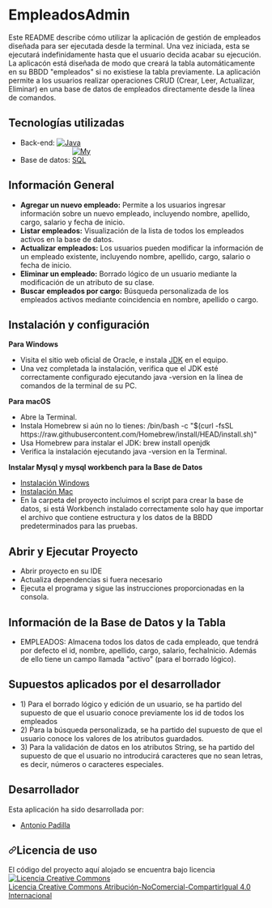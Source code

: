 # EmpleadosAdmin
<p dir="auto">Este README describe cómo utilizar la aplicación de gestión de empleados diseñada para ser ejecutada desde la terminal. Una vez iniciada, esta se ejecutará indefinidamente hasta que el usuario decida acabar su ejecución. La aplicacón está diseñada de modo que creará la tabla automáticamente en su BBDD "empleados" si no existiese la tabla previamente. La aplicación permite a los usuarios realizar operaciones CRUD (Crear, Leer, Actualizar, Eliminar) en una base de datos de empleados directamente desde la línea de comandos.</p>

<!-- Tecnologías Utilizadas -->

<h2 dir="auto">Tecnologías utilizadas</h2>
<ul dir="auto">
	<li>Back-end: <a target="_blank" rel="noopener noreferrer nofollow" href="https://encrypted-tbn0.gstatic.com/images?q=tbn:ANd9GcSTHiXC1J0Tu16Edwsnf83qnm-O3DfPLxYmJw&usqp=CAU"><img src="https://encrypted-tbn0.gstatic.com/images?q=tbn:ANd9GcSTHiXC1J0Tu16Edwsnf83qnm-O3DfPLxYmJw&usqp=CAU" alt="Java" data-canonical-src="https://encrypted-tbn0.gstatic.com/images?q=tbn:ANd9GcSTHiXC1J0Tu16Edwsnf83qnm-O3DfPLxYmJw&usqp=CAU" style="max-width: 10%;"></a>
	<li>Base de datos: <a target="_blank" rel="noopener noreferrer nofollow" href=""><img src="https://encrypted-tbn0.gstatic.com/images?q=tbn:ANd9GcSnO0xHQrNDbCdgefmnjSjUPAMIKBx2F-NOww&usqp=CAU" alt="MySQL" data-canonical-src="" style="max-width: 8%;"></a></li>
</ul>

<!-- Información General -->

<h2 dir="auto">Información General</h2>
<ul dir="auto">
	<li><b>Agregar un nuevo empleado:</b> Permite a los usuarios ingresar información sobre un nuevo empleado, incluyendo nombre, apellido, cargo, salario y fecha de inicio.</li>
	<li><b>Listar empleados:</b> Visualización de la lista de todos los empleados activos en la base de datos.</li>
	<li><b>Actualizar empleados:</b> Los usuarios pueden modificar la información de un empleado existente, incluyendo nombre, apellido, cargo, salario o fecha de inicio.</li>
	<li><b>Eliminar un empleado:</b> Borrado lógico de un usuario mediante la modificación de un atributo de su clase.</li>
	<li><b>Buscar empleados por cargo:</b> Búsqueda personalizada de los empleados activos mediante coincidencia en nombre, apellido o cargo.</li>
</ul>

<!-- Instalación y configuración -->

<h2 dir="auto">Instalación y configuración</h2>
<b>Para Windows</b>
<ul dir="auto"><b></b>
	<li>Visita el sitio web oficial de Oracle, e instala  <a href="https://www.oracle.com/java/technologies/downloads/#java17">JDK</a> en el equipo.</li>
	<li>Una vez completada la instalación, verifica que el JDK esté correctamente configurado ejecutando java -version en la línea de comandos de la terminal de su PC.</li>
</ul>
<b>Para macOS</b>
<ul dir="auto">
<li>Abre la Terminal.</li>
<li>Instala Homebrew si aún no lo tienes: /bin/bash -c "$(curl -fsSL https://raw.githubusercontent.com/Homebrew/install/HEAD/install.sh)"</li>
<li>Usa Homebrew para instalar el JDK: brew install openjdk</li>
<li>Verifica la instalación ejecutando java -version en la Terminal.</li>
</ul>

<b>Instalar Mysql y mysql workbench para la Base de Datos</b>
   <ul>
    <li><a href="https://dev.mysql.com/doc/refman/8.0/en/windows-installation.html">Instalación Windows</a></li>
    <li><a href="https://dev.mysql.com/doc/refman/5.7/en/macos-installation-pkg.html">Instalación Mac</a></li>
    <li>En la carpeta del proyecto incluimos el script para crear la base de datos, si está Workbench instalado correctamente solo hay que importar el archivo que contiene estructura y los datos de la BBDD predeterminados para las pruebas.</li>
  </ul>


<!-- EJECUCIÓN -->

<h2 dir="auto">Abrir y Ejecutar Proyecto</h2>
<ul dir="auto">
  	<li>Abrir proyecto en su IDE</li>
	<li>Actualiza dependencias si fuera necesario</li>
	<li>Ejecuta el programa y sigue las instrucciones proporcionadas en la consola.
</ul>

<!-- BBDD -->

<h2 dir="auto">Información de la Base de Datos y la Tabla</h2>
<ul dir="auto">
	<li>EMPLEADOS: Almacena todos los datos de cada empleado, que tendrá por defecto el id, nombre, apellido, cargo, salario, fechaInicio. Además de ello tiene un campo llamada "activo" (para el borrado lógico).</li>
</ul>

<!-- SUPUESTOS -->

<h2 dir="auto">Supuestos aplicados por el desarrollador</h2>
<ul dir="auto">
	<li>1) Para el borrado lógico y edición de un usuario, se ha partido del supuesto de que el usuario conoce previamente los id de todos los empleados</li>
	<li>2) Para la búsqueda personalizada, se ha partido del supuesto de que el usuario conoce los valores de los atributos guardados.</li>
	<li>3) Para la validación de datos en los atributos String, se ha partido del supuesto de que el usuario no introducirá caracteres que no sean letras, es decir, números o caracteres especiales.</li>
</ul>

<!-- DESARROLLADORES -->

<h2 dir="auto">Desarrollador</h2>
<p dir="auto">Esta aplicación ha sido desarrollada por: </p>
<ul dir="auto">
	<li><a href="https://www.linkedin.com/in/antonio-padilla-carrillo" rel="nofollow">Antonio Padilla</a></li>
</ul>

<h2 dir="auto"><a id="user-content-licencia" class="anchor" aria-hidden="true" href="#licencia"><svg class="octicon octicon-link" viewBox="0 0 16 16" version="1.1" width="16" height="16" aria-hidden="true"><path fill-rule="evenodd" d="M7.775 3.275a.75.75 0 001.06 1.06l1.25-1.25a2 2 0 112.83 2.83l-2.5 2.5a2 2 0 01-2.83 0 .75.75 0 00-1.06 1.06 3.5 3.5 0 004.95 0l2.5-2.5a3.5 3.5 0 00-4.95-4.95l-1.25 1.25zm-4.69 9.64a2 2 0 010-2.83l2.5-2.5a2 2 0 012.83 0 .75.75 0 001.06-1.06 3.5 3.5 0 00-4.95 0l-2.5 2.5a3.5 3.5 0 004.95 4.95l1.25-1.25a.75.75 0 00-1.06-1.06l-1.25 1.25a2 2 0 01-2.83 0z"></path></svg></a>Licencia de uso</h2>

<p>El código del proyecto aquí alojado se encuentra bajo licencia <a href="http://creativecommons.org/licenses/by-nc-sa/4.0/" rel="nofollow"><img alt="Licencia Creative Commons" src="https://camo.githubusercontent.com/f05d4039b67688cfdf339d2a445ad686a60551f9891734c418f7096184de5fac/68747470733a2f2f692e6372656174697665636f6d6d6f6e732e6f72672f6c2f62792d6e632d73612f342e302f38387833312e706e67" data-canonical-src="https://i.creativecommons.org/l/by-nc-sa/4.0/88x31.png" style="max-width: 100%;"></a><br> <a href="http://creativecommons.org/licenses/by-nc-sa/4.0/" rel="nofollow">Licencia Creative Commons Atribución-NoComercial-CompartirIgual 4.0 Internacional</a></p>




